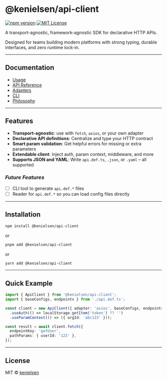 # @kenielsen/api-client

[![npm version](https://badge.fury.io/js/%40kenielsen%2Fapi-client.svg)](https://www.npmjs.com/package/@kenielsen/api-client)
[![MIT License](https://img.shields.io/badge/license-MIT-blue.svg)](./LICENSE)

A transport-agnostic, framework-agnostic SDK for declarative HTTP APIs.

Designed for teams building modern platforms with strong typing, durable interfaces, and zero runtime lock-in.

---

## Documentation
- [Usage](docs/Usage.md)
- [API Reference](docs/Api.md)
- [Adapters](docs/Adapters.md)
- [CLI](docs/CLI.md)
- [Philosophy](docs/Philosophy.md)

---

## Features
- **Transport-agnostic**: use with `fetch`, `axios`, or your own adapter
- **Declarative API definitions**: Centralize and type your HTTP contract
- **Smart param validation**: Get helpful errors for missing or extra parameters
- **Extendable client**: Inject auth, param context, middleware, and more
- **Supports JSON and YAML**: Write `api.def.ts`, `.json`, or `.yaml` – all supported

### *Future Features*
- [ ] CLI tool to generate `api.def.*` files
- [ ] Reader for `api.def.*` so you can load config files directly

---

## Installation
```bash
npm install @kenielsen/api-client
```

or

```bash
pnpm add @kenielsen/api-client
```

or

```bash
yarn add @kenielsen/api-client
```

---

## Quick Example
```ts
import { ApiClient } from '@kenielsen/api-client';
import { baseConfigs, endpoints } from './api.def.ts';

const client = new ApiClient({ adapter: 'axios', baseConfigs, endpoints })
  .useAuth(() => localStorage.getItem('token') ?? '')
  .useParamContext(() => ({ orgId: 'abc123' }));

const result = await client.fetch({
  endpointKey: 'getUser',
  pathParams: { userId: '123' },
});
```

---

## License
MIT &copy; [kenielsen](https://github.com/kenielsen)
